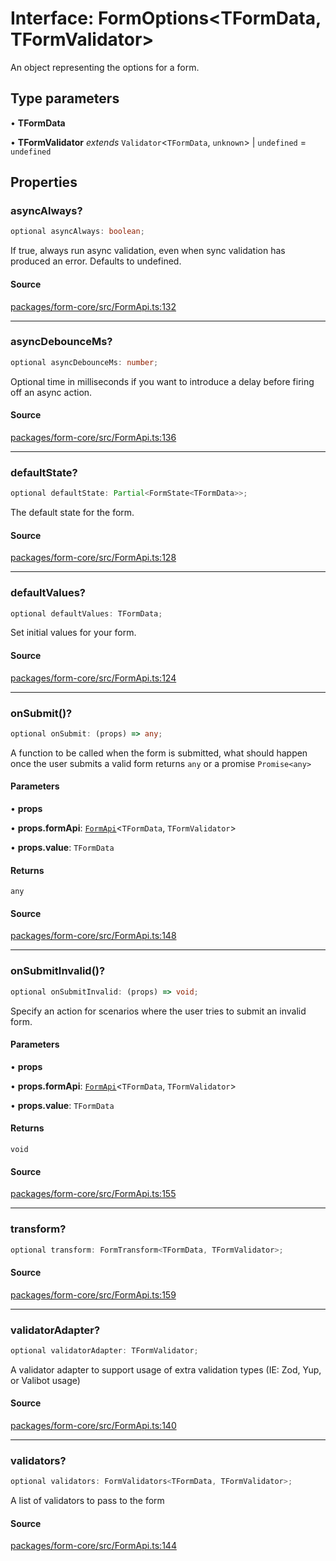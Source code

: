# Interface: FormOptions\<TFormData, TFormValidator\>

An object representing the options for a form.

## Type parameters

• **TFormData**

• **TFormValidator** *extends* `Validator`\<`TFormData`, `unknown`\> \| `undefined` = `undefined`

## Properties

### asyncAlways?

```ts
optional asyncAlways: boolean;
```

If true, always run async validation, even when sync validation has produced an error. Defaults to undefined.

#### Source

[packages/form-core/src/FormApi.ts:132](https://github.com/TanStack/form/blob/15a69d908f9285338889d60e93b689d265e4136c/packages/form-core/src/FormApi.ts#L132)

***

### asyncDebounceMs?

```ts
optional asyncDebounceMs: number;
```

Optional time in milliseconds if you want to introduce a delay before firing off an async action.

#### Source

[packages/form-core/src/FormApi.ts:136](https://github.com/TanStack/form/blob/15a69d908f9285338889d60e93b689d265e4136c/packages/form-core/src/FormApi.ts#L136)

***

### defaultState?

```ts
optional defaultState: Partial<FormState<TFormData>>;
```

The default state for the form.

#### Source

[packages/form-core/src/FormApi.ts:128](https://github.com/TanStack/form/blob/15a69d908f9285338889d60e93b689d265e4136c/packages/form-core/src/FormApi.ts#L128)

***

### defaultValues?

```ts
optional defaultValues: TFormData;
```

Set initial values for your form.

#### Source

[packages/form-core/src/FormApi.ts:124](https://github.com/TanStack/form/blob/15a69d908f9285338889d60e93b689d265e4136c/packages/form-core/src/FormApi.ts#L124)

***

### onSubmit()?

```ts
optional onSubmit: (props) => any;
```

A function to be called when the form is submitted, what should happen once the user submits a valid form returns `any` or a promise `Promise<any>`

#### Parameters

• **props**

• **props.formApi**: [`FormApi`](Class.FormApi.md)\<`TFormData`, `TFormValidator`\>

• **props.value**: `TFormData`

#### Returns

`any`

#### Source

[packages/form-core/src/FormApi.ts:148](https://github.com/TanStack/form/blob/15a69d908f9285338889d60e93b689d265e4136c/packages/form-core/src/FormApi.ts#L148)

***

### onSubmitInvalid()?

```ts
optional onSubmitInvalid: (props) => void;
```

Specify an action for scenarios where the user tries to submit an invalid form.

#### Parameters

• **props**

• **props.formApi**: [`FormApi`](Class.FormApi.md)\<`TFormData`, `TFormValidator`\>

• **props.value**: `TFormData`

#### Returns

`void`

#### Source

[packages/form-core/src/FormApi.ts:155](https://github.com/TanStack/form/blob/15a69d908f9285338889d60e93b689d265e4136c/packages/form-core/src/FormApi.ts#L155)

***

### transform?

```ts
optional transform: FormTransform<TFormData, TFormValidator>;
```

#### Source

[packages/form-core/src/FormApi.ts:159](https://github.com/TanStack/form/blob/15a69d908f9285338889d60e93b689d265e4136c/packages/form-core/src/FormApi.ts#L159)

***

### validatorAdapter?

```ts
optional validatorAdapter: TFormValidator;
```

A validator adapter to support usage of extra validation types (IE: Zod, Yup, or Valibot usage)

#### Source

[packages/form-core/src/FormApi.ts:140](https://github.com/TanStack/form/blob/15a69d908f9285338889d60e93b689d265e4136c/packages/form-core/src/FormApi.ts#L140)

***

### validators?

```ts
optional validators: FormValidators<TFormData, TFormValidator>;
```

A list of validators to pass to the form

#### Source

[packages/form-core/src/FormApi.ts:144](https://github.com/TanStack/form/blob/15a69d908f9285338889d60e93b689d265e4136c/packages/form-core/src/FormApi.ts#L144)
